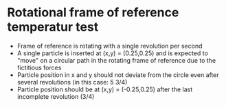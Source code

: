 # Rotational frame of reference temperatur test 
* Frame of reference is rotating with a single revolution per second
* A single particle is inserted at (x,y) = (0.25,0.25) and is expected to "move" on a circular path in the rotating frame of reference due to the fictitious forces
* Particle position in x and y should not deviate from the circle even after several revolutions (in this case: 5 3/4)
* Particle position should be at (x,y) = (-0.25,0.25) after the last incomplete revolution (3/4)
